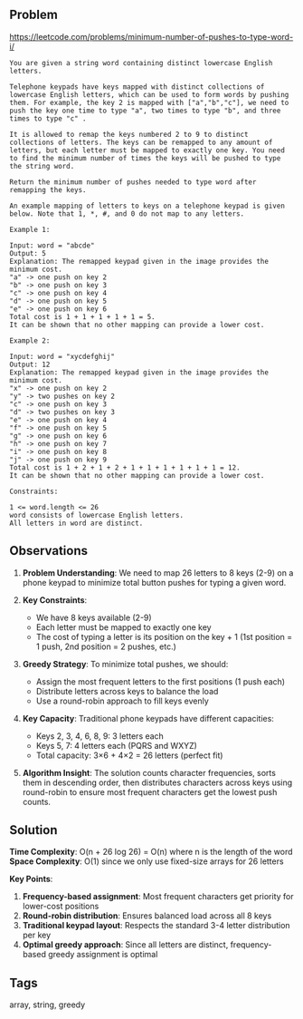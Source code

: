 ## Problem

https://leetcode.com/problems/minimum-number-of-pushes-to-type-word-i/

```
You are given a string word containing distinct lowercase English letters.

Telephone keypads have keys mapped with distinct collections of lowercase English letters, which can be used to form words by pushing them. For example, the key 2 is mapped with ["a","b","c"], we need to push the key one time to type "a", two times to type "b", and three times to type "c" .

It is allowed to remap the keys numbered 2 to 9 to distinct collections of letters. The keys can be remapped to any amount of letters, but each letter must be mapped to exactly one key. You need to find the minimum number of times the keys will be pushed to type the string word.

Return the minimum number of pushes needed to type word after remapping the keys.

An example mapping of letters to keys on a telephone keypad is given below. Note that 1, *, #, and 0 do not map to any letters.

Example 1:

Input: word = "abcde"
Output: 5
Explanation: The remapped keypad given in the image provides the minimum cost.
"a" -> one push on key 2
"b" -> one push on key 3
"c" -> one push on key 4
"d" -> one push on key 5
"e" -> one push on key 6
Total cost is 1 + 1 + 1 + 1 + 1 = 5.
It can be shown that no other mapping can provide a lower cost.

Example 2:

Input: word = "xycdefghij"
Output: 12
Explanation: The remapped keypad given in the image provides the minimum cost.
"x" -> one push on key 2
"y" -> two pushes on key 2
"c" -> one push on key 3
"d" -> two pushes on key 3
"e" -> one push on key 4
"f" -> one push on key 5
"g" -> one push on key 6
"h" -> one push on key 7
"i" -> one push on key 8
"j" -> one push on key 9
Total cost is 1 + 2 + 1 + 2 + 1 + 1 + 1 + 1 + 1 + 1 = 12.
It can be shown that no other mapping can provide a lower cost.

Constraints:

1 <= word.length <= 26
word consists of lowercase English letters.
All letters in word are distinct.
```

## Observations

1. **Problem Understanding**: We need to map 26 letters to 8 keys (2-9) on a phone keypad to minimize total button pushes for typing a given word.

2. **Key Constraints**: 
   - We have 8 keys available (2-9)
   - Each letter must be mapped to exactly one key
   - The cost of typing a letter is its position on the key + 1 (1st position = 1 push, 2nd position = 2 pushes, etc.)

3. **Greedy Strategy**: To minimize total pushes, we should:
   - Assign the most frequent letters to the first positions (1 push each)
   - Distribute letters across keys to balance the load
   - Use a round-robin approach to fill keys evenly

4. **Key Capacity**: Traditional phone keypads have different capacities:
   - Keys 2, 3, 4, 6, 8, 9: 3 letters each
   - Keys 5, 7: 4 letters each (PQRS and WXYZ)
   - Total capacity: 3×6 + 4×2 = 26 letters (perfect fit)

5. **Algorithm Insight**: The solution counts character frequencies, sorts them in descending order, then distributes characters across keys using round-robin to ensure most frequent characters get the lowest push counts.

## Solution

**Time Complexity**: O(n + 26 log 26) = O(n) where n is the length of the word
**Space Complexity**: O(1) since we only use fixed-size arrays for 26 letters

**Key Points**:
1. **Frequency-based assignment**: Most frequent characters get priority for lower-cost positions
2. **Round-robin distribution**: Ensures balanced load across all 8 keys
3. **Traditional keypad layout**: Respects the standard 3-4 letter distribution per key
4. **Optimal greedy approach**: Since all letters are distinct, frequency-based greedy assignment is optimal

## Tags

array, string, greedy